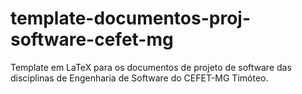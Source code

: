 # template-documentos-proj-software-cefet-mg
Template em LaTeX para os documentos de projeto de software das disciplinas de Engenharia de Software do CEFET-MG Timóteo.
